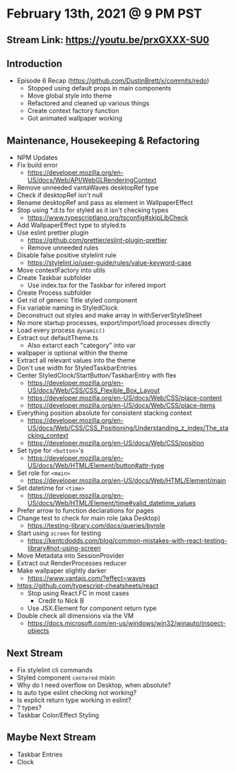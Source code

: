 # February 13th, 2021 @ 9 PM PST

## Stream Link: https://youtu.be/prxGXXX-SU0

## Introduction

- Episode 6 Recap (https://github.com/DustinBrett/x/commits/redo)
  - Stopped using default props in main components
  - Move global style into theme
  - Refactored and cleaned up various things
  - Create context factory function
  - Got animated wallpaper working

## Maintenance, Housekeeping & Refactoring

- NPM Updates
- Fix build error
  - https://developer.mozilla.org/en-US/docs/Web/API/WebGLRenderingContext
- Remove unneeded vantaWaves desktopRef type
- Check if desktopRef isn't null
- Rename desktopRef and pass as element in WallpaperEffect
- Stop using \*.d.ts for styled as it isn't checking types
  - https://www.typescriptlang.org/tsconfig#skipLibCheck
- Add WallpaperEffect type to styled.ts
- Use eslint prettier plugin
  - https://github.com/prettier/eslint-plugin-prettier
  - Remove unneeded rules
- Disable false positive stylelint rule
  - https://stylelint.io/user-guide/rules/value-keyword-case
- Move contextFactory into utils
- Create Taskbar subfolder
  - Use index.tsx for the Taskbar for infered import
- Create Process subfolder
- Get rid of generic Title styled component
- Fix variable naming in StyledClock
- Deconstruct out styles and make array in withServerStyleSheet
- No more startup processes, export/import/load processes directly
- Load every process `dynamic()`
- Extract out defaultTheme.ts
  - Also extarct each "category" into var
- wallpaper is optional within the theme
- Extract all relevant values into the theme
- Don't use width for StyledTaskbarEntries
- Center StyledClock/StartButton/TaskbarEntry with flex
  - https://developer.mozilla.org/en-US/docs/Web/CSS/CSS_Flexible_Box_Layout
  - https://developer.mozilla.org/en-US/docs/Web/CSS/place-content
  - https://developer.mozilla.org/en-US/docs/Web/CSS/place-items
- Everything position absolute for consistent stacking context
  - https://developer.mozilla.org/en-US/docs/Web/CSS/CSS_Positioning/Understanding_z_index/The_stacking_context
  - https://developer.mozilla.org/en-US/docs/Web/CSS/position
- Set type for `<button>`'s
  - https://developer.mozilla.org/en-US/docs/Web/HTML/Element/button#attr-type
- Set role for `<main>`
  - https://developer.mozilla.org/en-US/docs/Web/HTML/Element/main
- Set datetime for `<time>`
  - https://developer.mozilla.org/en-US/docs/Web/HTML/Element/time#valid_datetime_values
- Prefer arrow to function declarations for pages
- Change test to check for main role (aka Desktop)
  - https://testing-library.com/docs/queries/byrole
- Start using `screen` for testing
  - https://kentcdodds.com/blog/common-mistakes-with-react-testing-library#not-using-screen
- Move Metadata into SessionProvider
- Extract out RenderProcesses reducer
- Make wallpaper slightly darker
  - https://www.vantajs.com/?effect=waves
- https://github.com/typescript-cheatsheets/react
  - Stop using React.FC in most cases
    - Credit to Nick B
  - Use JSX.Element for component return type
- Double check all dimensions via the VM
  - https://docs.microsoft.com/en-us/windows/win32/winauto/inspect-objects

## Next Stream

- Fix stylelint cli commands
- Styled component `centered` mixin
- Why do I need overflow on Desktop, when absolute?
- Is auto type eslint checking not working?
- Is explicit return type working in eslint?
- <RenderProcesses />? types?
- Taskbar Color/Effect Styling

## Maybe Next Stream

- Taskbar Entries
- Clock
